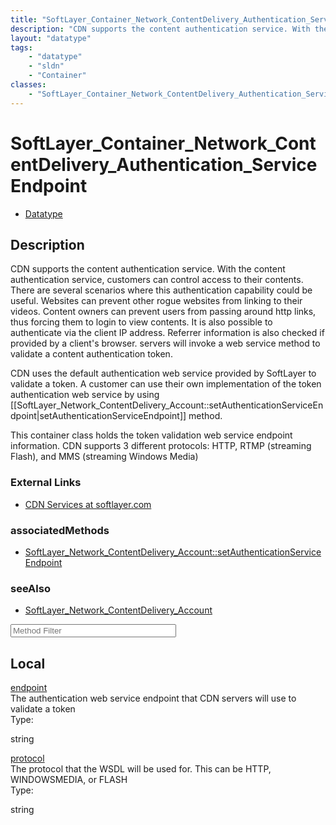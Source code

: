 ```yaml
---
title: "SoftLayer_Container_Network_ContentDelivery_Authentication_ServiceEndpoint"
description: "CDN supports the content authentication service. With the content authentication service, customers can control access t... "
layout: "datatype"
tags:
    - "datatype"
    - "sldn"
    - "Container"
classes:
    - "SoftLayer_Container_Network_ContentDelivery_Authentication_ServiceEndpoint"
---
```


# SoftLayer_Container_Network_ContentDelivery_Authentication_ServiceEndpoint
<div id='service-datatype'>
    <ul id='sldn-reference-tabs'>
        <li id='datatype'> <a href='/reference/datatypes/SoftLayer_Container_Network_ContentDelivery_Authentication_ServiceEndpoint' >Datatype</a></li>
    </ul>
</div>

## Description 
CDN supports the content authentication service. With the content authentication service, customers can control access to their contents. There are several scenarios where this authentication capability could be useful. Websites can prevent other rogue websites from linking to their videos. Content owners can prevent users from passing around http links, thus forcing them to login to view contents. It is also possible to authenticate via the client IP address. Referrer information is also checked if provided by a client's browser. servers will invoke a web service method to validate a content authentication token. 

CDN uses the default authentication web service provided by SoftLayer to validate a token. A customer can use their own implementation of the token authentication web service by using [[SoftLayer_Network_ContentDelivery_Account::setAuthenticationServiceEndpoint|setAuthenticationServiceEndpoint]] method. 

This container class holds the token validation web service endpoint information. CDN supports 3 different protocols: HTTP, RTMP (streaming Flash), and MMS (streaming Windows Media) 

### External Links


* [CDN Services at softlayer.com](http://www.softlayer.com/services_cdnlayer.html)



### associatedMethods

*  [SoftLayer_Network_ContentDelivery_Account::setAuthenticationServiceEndpoint](/reference/services/SoftLayer_Network_ContentDelivery_Account/setAuthenticationServiceEndpoint )



### seeAlso

* [SoftLayer_Network_ContentDelivery_Account](/reference/datatypes/SoftLayer_Network_ContentDelivery_Account )




<!-- Service Filer BEGIN -->
<div class="view-filters">
        <div class="clearfix">
            <div class="search-input-box">
                <input placeholder="Method Filter" onkeyup="titleSearch(inputId='prop-input', divId='properties', elementClass='prop-row')" 
                    type="text" id="prop-input" value="" size="30" maxlength="128" class="form-text">
            </div>
        </div>
</div>
<!-- Service Filer END -->

<div id="properties" class="content">
    <div id="localProperties" class="prop-content" >
        <h2>Local</h2>
                <div class='prop-row views-row'>
            <span class='views-field-title'><a href="#endpoint" name=endpoint>endpoint</a></span>
            <div class='views-field-body'>The authentication web service endpoint that CDN servers will use to validate a token </div>
            <span class="type-label">Type:</span> <div class='type-content'><p>string</p></div>
        </div>
                <div class='prop-row views-row'>
            <span class='views-field-title'><a href="#protocol" name=protocol>protocol</a></span>
            <div class='views-field-body'>The protocol that the WSDL will be used for.  This can be HTTP, WINDOWSMEDIA, or FLASH </div>
            <span class="type-label">Type:</span> <div class='type-content'><p>string</p></div>
        </div>
            </div>
    </div>



